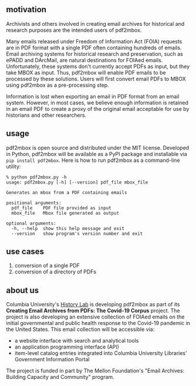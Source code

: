 ## motivation
Archivists and others involved in creating email archives for historical and research purposes are the intended users of pdf2mbox. 

Many emails released under Freedom of Information Act (FOIA) requests are in PDF format with a single PDF often containing hundreds of emails. Email archiving systems for historical research and preservation, such as ePADD and DArcMail, are natural destinations for FOIAed emails. Unfortunately, these systems don't currently accept PDFs as input, but they take MBOX as input. Thus, pdf2mbox will enable PDF emails to be processed by these solutions. Users will first convert email PDFs to MBOX using pdf2mbox as a pre-processing step.

Information is lost when exporting an email in PDF format from an email system. However, in most cases, we believe enough information is retained in an email PDF to create a proxy of the original email acceptable for use by historians and other researchers.

## usage
pdf2mbox is open source and distributed under the MIT license. Developed in Python, pdf2mbox will be available as a PyPI package and installable via `pip install pdf2mbox`. Here is how to run pdf2mbox as a command-line utility: 
```
% python pdf2mbox.py -h
usage: pdf2mbox.py [-h] [--version] pdf_file mbox_file

Generates an mbox from a PDF containing emails

positional arguments:
  pdf_file    PDF file provided as input
  mbox_file   Mbox file generated as output

optional arguments:
  -h, --help  show this help message and exit
  --version   show program's version number and exit
```
  
## use cases
1. conversion of a single PDF
2. conversion of a directory of PDFs 

## about us
Columbia University's [History Lab](http://history-lab.org) is developing pdf2mbox as part of its **Creating Email Archives from PDFs: The Covid-19 Corpus** project.  The project is also developing an extensive collection of FOIAed emails on the initial governmental and public health response to the Covid-19 pandemic in the United States. This email collection will be accessible via: 
- a website interface with search and analytical tools
- an application programming interface (API)
- item-level catalog entries integrated into Columbia University Libraries' Government Information Portal

The project is funded in part by The Mellon Foundation's "Email Archives: Building Capacity and Community" program.
